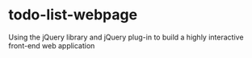 # todo-list-webpage
Using the jQuery library and jQuery plug-in to build a highly interactive front-end web application
